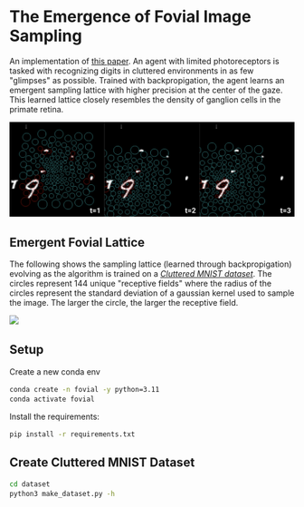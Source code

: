 # The Emergence of Fovial Image Sampling 
An implementation of [this paper](https://arxiv.org/pdf/1611.09430). An agent with limited photoreceptors 
is tasked with recognizing digits in cluttered environments in as few "glimpses" as possible.
Trained with backpropigation, the agent learns an emergent sampling lattice with higher precision at the center 
of the gaze. This learned lattice closely resembles the density of ganglion cells
in the primate retina.


![](./readme/time_example.png)

## Emergent Fovial Lattice 
The following shows the sampling lattice (learned through backpropigation) evolving as the algorithm is trained on a [*Cluttered MNIST dataset*](./dataset/). The circles represent 144 unique "receptive fields" where the radius of the circles represent the standard deviation of a gaussian kernel used to sample the image. The larger the circle, the larger the receptive field.  

![](./readme/output_video.gif)


## Setup
Create a new conda env
```bash
conda create -n fovial -y python=3.11
conda activate fovial
```

Install the requirements:
```bash
pip install -r requirements.txt
```

## Create Cluttered MNIST Dataset
```bash
cd dataset
python3 make_dataset.py -h
```